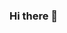 ### Hi there 👋

<!--
**AlTorna/AlTorna** is a ✨ _special_ ✨ repository because its `README.md` (this file) appears on your GitHub profile.

Here are some ideas to get you started:

- 🔭 I’m currently working on Shopify Projects
- 🌱 I’m currently learning Javascript
- 👯 I’m looking to collaborate on ...
- 🤔 I’m looking for help with ...
- 💬 Ask me about Shopify Store Setups
- 📫 How to reach me: ...
-->
